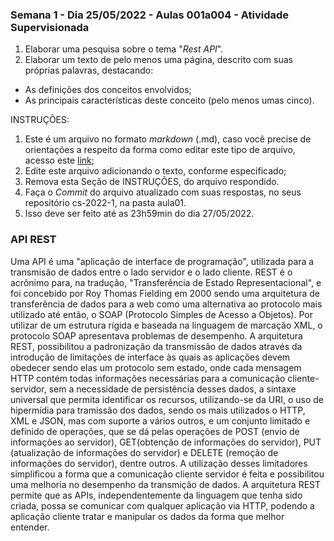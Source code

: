 ### Semana 1 - Dia 25/05/2022 - Aulas 001a004 - Atividade Supervisionada


1. Elaborar uma pesquisa sobre o tema "_Rest API_".
2. Elaborar um texto de pelo menos uma página, descrito com suas próprias palavras, destacando:
* As definições dos conceitos envolvidos;
* As principais características deste conceito (pelo menos umas cinco).

INSTRUÇÕES:
1. Este é um arquivo no formato _markdown_ (.md), caso você precise de orientações a respeito da forma como editar este tipo de arquivo, acesso este [link](https://guides.github.com/features/mastering-markdown/);
2. Edite este arquivo adicionando o texto, conforme especificado;
3. Remova esta Seção de INSTRUÇÕES, do arquivo respondido.
6. Faça o _Commit_ do arquivo atualizado com suas respostas, no seus repositório cs-2022-1, na pasta aula01.
7. Isso deve ser feito até as 23h59min do dia 27/05/2022.


### API REST

Uma API é uma "aplicação de interface de programação", utilizada para a transmisão de dados entre o lado servidor e o lado cliente. 
REST é o acrônimo para, na tradução, "Transferência de Estado Representacional", e foi concebido por Roy Thomas Fielding em 2000 sendo uma arquitetura
de transferência de dados para a web como uma alternativa ao protocolo mais utilizado até então, o SOAP (Protocolo Simples de Acesso a Objetos). Por utilizar de um estrutura rígida
e baseada na linguagem de marcação XML, o protocolo SOAP apresentava problemas de desempenho. A arquitetura REST, possibilitou a padronização da transmissão de dados através da introdução de
limitações de interface às quais as aplicações devem obedecer sendo elas um protocolo sem estado, onde cada mensagem HTTP contém todas informações necessárias para a comunicação cliente-servidor, sem a
necessidade de persistência desses dados, a sintaxe universal que permita identificar os recursos, utilizando-se da URI, o uso de hipermídia para tramissão dos dados, sendo os
mais utilizados o HTTP, XML e JSON, mas com suporte a vários outros, e um conjunto limitado e definido de operações, que se dá pelas operações de POST (envio de informações ao servidor), 
GET(obtenção de informações do servidor), PUT (atualização de informações do servidor) e DELETE (remoção de informações do servidor), dentre outros.
A utilização desses limitadores simplificou a forma que a comunicação cliente servidor é feita e possibilitou uma melhoria no desempenho da transmição de dados.
A arquitetura REST permite que as APIs, independentemente da linguagem que tenha sido criada, possa se comunicar com qualquer aplicação via HTTP, podendo a aplicação cliente
tratar e manipular os dados da forma que melhor entender.